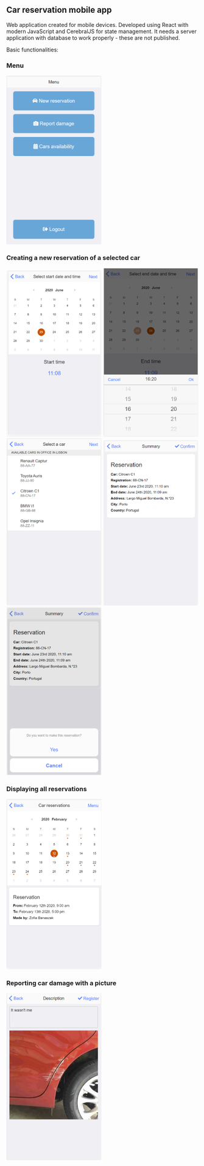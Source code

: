## Car reservation mobile app
Web application created for mobile devices. Developed using React with modern JavaScript and CerebralJS for state management.
It needs a server application with database to work properly - these are not published.

Basic functionalities:
### Menu
<img src="https://github.com/zofiabanach/car-reservation-mobile-app/raw/master/screenshots/1.PNG" width="250">

### Creating a new reservation of a selected car

<img src="https://github.com/zofiabanach/car-reservation-mobile-app/raw/master/screenshots/2.PNG" width="250"> <img src="https://github.com/zofiabanach/car-reservation-mobile-app/raw/master/screenshots/3.PNG" width="250"> <img src="https://github.com/zofiabanach/car-reservation-mobile-app/raw/master/screenshots/4.PNG" width="250"> <img src="https://github.com/zofiabanach/car-reservation-mobile-app/raw/master/screenshots/5.PNG" width="250"> <img src="https://github.com/zofiabanach/car-reservation-mobile-app/raw/master/screenshots/6.PNG" width="250">
  
### Displaying all reservations
<img src="https://github.com/zofiabanach/car-reservation-mobile-app/raw/master/screenshots/7.PNG" width="250">

### Reporting car damage with a picture
<img src="https://github.com/zofiabanach/car-reservation-mobile-app/raw/master/screenshots/8.PNG" width="250">
